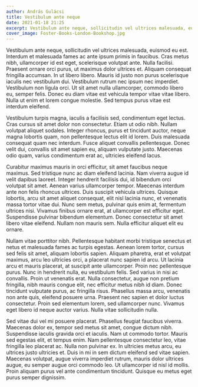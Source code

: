 ```yaml
---
author: András Gulácsi
title: Vestibulum ante neque
date: 2021-01-18 21:25
excerpt: Vestibulum ante neque, sollicitudin vel ultrices malesuada, euismod eu est. Interdum et malesuada fames ac ante ipsum primis in faucibus. Cras metus nibh, ullamcorper id est eget, scelerisque volutpat ante.
cover_image: Foster-Books-London-Bookshop.jpg
---
```


Vestibulum ante neque, sollicitudin vel ultrices malesuada, euismod eu est. Interdum et malesuada fames ac ante ipsum
primis in faucibus. Cras metus nibh, ullamcorper id est eget, scelerisque volutpat ante. Nulla facilisi. Praesent ornare
orci purus, ut maximus dolor ultrices et. Aliquam consequat fringilla accumsan. In ut libero libero. Mauris id justo non
purus scelerisque iaculis nec vestibulum dui. Vestibulum rutrum nec ipsum nec imperdiet. Vestibulum non ligula orci. Ut
sit amet nulla ullamcorper, commodo libero eu, semper felis. Donec eu diam vitae est vehicula tempor vitae vitae libero.
Nulla ut enim et lorem congue molestie. Sed tempus purus vitae est interdum eleifend.

Vestibulum turpis magna, iaculis a facilisis sed, condimentum eget lectus. Cras cursus sit amet dolor non consectetur.
Etiam ut odio nibh. Nullam volutpat aliquet sodales. Integer rhoncus, purus et tincidunt auctor, neque magna lobortis
quam, non pellentesque lectus elit id lorem. Duis malesuada consequat quam nec interdum. Fusce aliquet convallis
pellentesque. Donec velit dui, convallis sit amet sapien eu, aliquam vulputate justo. Maecenas odio quam, varius
condimentum erat ac, ultricies eleifend lacus.

Curabitur maximus mauris in orci efficitur, sit amet faucibus neque maximus. Sed tristique nunc ac diam eleifend
lacinia. Nam viverra augue id velit dapibus laoreet. Integer hendrerit facilisis dui, id bibendum orci volutpat sit
amet. Aenean varius ullamcorper tempor. Maecenas interdum ante non felis rhoncus ultrices. Duis suscipit vehicula
ultrices. Quisque lobortis, arcu sit amet aliquet consequat, elit nisl lacinia nunc, et venenatis massa tortor vitae
dui. Nunc sem metus, pulvinar quis enim at, fermentum ultrices nisi. Vivamus finibus ornare erat, at ullamcorper est
efficitur eget. Suspendisse pulvinar bibendum elementum. Donec consectetur sit amet libero vitae eleifend. Nullam non
mauris sem. Nulla efficitur aliquet elit eu ornare.

Nullam vitae porttitor nibh. Pellentesque habitant morbi tristique senectus et netus et malesuada fames ac turpis
egestas. Aenean lorem tortor, cursus sed felis sit amet, aliquam lobortis sapien. Aliquam pharetra, erat et volutpat
maximus, arcu leo ultricies orci, a placerat nunc sapien id arcu. Ut lacinia arcu et mauris placerat, at suscipit ante
ullamcorper. Proin nec pellentesque purus. Nunc in hendrerit nulla, eu vestibulum felis. Sed varius in nisi ac
convallis. Proin ut venenatis erat. Nulla consectetur, augue non pretium fringilla, nibh mauris congue elit, nec
efficitur metus nibh id diam. Donec tincidunt vulputate purus, ac fringilla risus. Phasellus massa arcu, venenatis non
ante quis, eleifend posuere urna. Praesent nec sapien et dolor luctus consectetur. Proin sed elementum lorem, sed
ullamcorper nunc. Vivamus eget libero id neque auctor varius. Nulla vitae sollicitudin nulla.

Sed vitae dui vel mi posuere placerat. Phasellus feugiat faucibus viverra. Maecenas dolor ex, tempor sed metus sit amet,
congue dictum nibh. Suspendisse iaculis gravida orci et iaculis. Nam ut commodo tortor. Mauris sed egestas elit, et
tempus enim. Nam pellentesque consectetur leo, vitae fringilla leo placerat ac. Nulla non pulvinar ex. In ultricies
metus arcu, eu ultrices justo ultricies et. Duis in mi in sem dictum eleifend sed vitae sapien. Maecenas volutpat, augue
viverra imperdiet rutrum, mauris dolor ultrices augue, eu semper augue orci commodo leo. Ut ullamcorper id nisl id
mollis. Proin aliquam purus vel ante condimentum tincidunt. Quisque eu metus eget purus semper dignissim.
